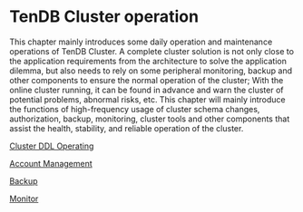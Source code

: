 # TenDB Cluster operation
This chapter mainly introduces some daily operation and maintenance operations of TenDB Cluster.
A complete cluster solution is not only close to the application requirements from the architecture to solve the application dilemma, but also needs to rely on some peripheral monitoring, backup and other components to ensure the normal operation of the cluster; With the online cluster running, it can be found in advance and warn the cluster of potential problems, abnormal risks, etc.
This chapter will mainly introduce the functions of high-frequency usage of cluster schema changes, authorization, backup, monitoring, cluster tools and other components that assist the health, stability, and reliable operation of the cluster.


[Cluster DDL Operating](alter-operator-en.md)

[Account Management](grant-operator-en.md)

[Backup](backup-en.md)

[Monitor](monitor-en.md)